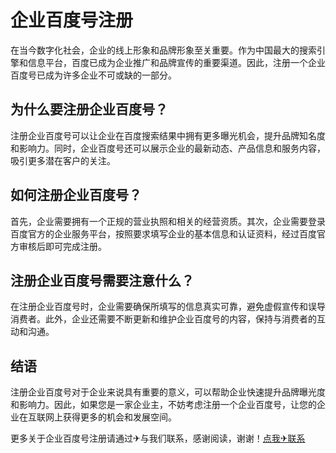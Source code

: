 # 企业百度号注册

在当今数字化社会，企业的线上形象和品牌形象至关重要。作为中国最大的搜索引擎和信息平台，百度已成为企业推广和品牌宣传的重要渠道。因此，注册一个企业百度号已成为许多企业不可或缺的一部分。

## 为什么要注册企业百度号？

注册企业百度号可以让企业在百度搜索结果中拥有更多曝光机会，提升品牌知名度和影响力。同时，企业百度号还可以展示企业的最新动态、产品信息和服务内容，吸引更多潜在客户的关注。

## 如何注册企业百度号？

首先，企业需要拥有一个正规的营业执照和相关的经营资质。其次，企业需要登录百度官方的企业服务平台，按照要求填写企业的基本信息和认证资料，经过百度官方审核后即可完成注册。

## 注册企业百度号需要注意什么？

在注册企业百度号时，企业需要确保所填写的信息真实可靠，避免虚假宣传和误导消费者。此外，企业还需要不断更新和维护企业百度号的内容，保持与消费者的互动和沟通。

## 结语

注册企业百度号对于企业来说具有重要的意义，可以帮助企业快速提升品牌曝光度和影响力。因此，如果您是一家企业主，不妨考虑注册一个企业百度号，让您的企业在互联网上获得更多的机会和发展空间。

更多关于企业百度号注册请通过✈与我们联系，感谢阅读，谢谢！[点我✈联系](https://1.k02.cc)